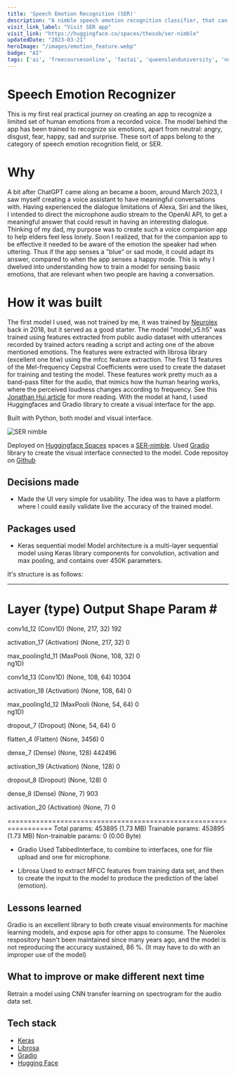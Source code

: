 ```yaml
---
title: 'Speech Emotion Recognition (SER)'
description: "A nimble speech emotion recognition classifier, that can recognize 6 emotions (angry, fear, disgust, happy, sad, surprise), apart from neutral."
visit_link_label: "Visit SER app"
visit_link: "https://huggingface.co/spaces/thesob/ser-nimble"
updatedDate: "2023-03-21"
heroImage: "/images/emotion_feature.webp"
badge: "AI"
tags: ['ai', 'freecoursesonline', 'fastai', 'queenslanduniversity', 'nuerolex','gradio', 'huggingface']
---
```

# Speech Emotion Recognizer
This is my first real practical journey on creating an app to recognize a limited set of human emotions from a recorded voice. The model behind the app has been trained to recognize six emotions, apart from neutral: angry, disgust, fear, happy, sad and surprise. These sort of apps belong to the category of speech emotion recognition field, or SER.

# Why
A bit after ChatGPT came along an became a boom, around March 2023, I saw myself creating a voice assistant to have meaningful conversations with. Having experienced the dialogue limitations of Alexa, Siri and the likes, I intended to direct the microphone audio stream to the OpenAI API, to get a meaningful answer that could result in having an interesting dialogue. Thinking of my dad, my purpose was to create such a voice companion app to help elders feel less lonely. Soon I realized, that for the companion app to be effective it needed to be aware of the emotion the speaker had when uttering. Thus if the app senses a "blue" or sad mode, it could adapt its answer, compared to when the app senses a happy mode. This is why I dwelved into understanding how to train a model for sensing basic emotions, that are relevant when two people are having a conversation.

# How it was built
The first model I used, was not trained by me, it was trained by [Neurolex](https://github.com/NeuroLexDiagnostics/train-emotions/blob/master/NeuroLex%20Demo%20Day.ipynb) back in 2018, but it served as a good starter. The model "model_v5.h5" was trained using features extracted from public audio dataset with utterances recorded by trained actors reading a script and acting one of the above mentioned emotions. The features were extracted with librosa library (excellent one btw) using the mfcc feature extraction. The first 13 features of the Mel-frequency Cepstral Coefficients were used to create the dataset for training and testing the model. These features work pretty much as a band-pass filter for the audio, that mimics how the human hearing works, where the perceived loudness changes according to frequency. See this [Jonathan Hui article](https://jonathan-hui.medium.com/speech-recognition-feature-extraction-mfcc-plp-5455f5a69dd9) for more reading.
With the model at hand, I used Huggingfaces and Gradio library to create a visual interface for the app.

Built with Python, both model and visual interface.

![SER nimble](/images/SER__Speech_Emotion_Recognition__Nimble_-_a_Hugging_Face_Space_by_thesob.png)

Deployed on [Huggingface Spaces](https://huggingface.co) spaces a [SER-nimble](https://huggingface.co/spaces/thesob/ser-nimble). Used [Gradio](https://huggingface.co/docs/hub/spaces-sdks-gradio) library to create the visual interface connected to the model.
Code repositoy on [Github](https://huggingface.co/spaces/thesob/ser-nimble)

## Decisions made
- Made the UI very simple for usability. The idea was to have a platform where I could easily validate live the accuracy of the trained model.

## Packages used
- Keras sequential model
Model architecture is a multi-layer sequential model using Keras library components for convolution, activation and max pooling, and contains over 450K parameters.

It's structure is as follows:
_________________________________________________________________
 Layer (type)                Output Shape              Param #   
=================================================================
 conv1d_12 (Conv1D)          (None, 217, 32)           192       
                                                                 
 activation_17 (Activation)  (None, 217, 32)           0         
                                                                 
 max_pooling1d_11 (MaxPooli  (None, 108, 32)           0         
 ng1D)                                                           
                                                                 
 conv1d_13 (Conv1D)          (None, 108, 64)           10304     
                                                                 
 activation_18 (Activation)  (None, 108, 64)           0         
                                                                 
 max_pooling1d_12 (MaxPooli  (None, 54, 64)            0         
 ng1D)                                                           
                                                                 
 dropout_7 (Dropout)         (None, 54, 64)            0         
                                                                 
 flatten_4 (Flatten)         (None, 3456)              0         
                                                                 
 dense_7 (Dense)             (None, 128)               442496    
                                                                 
 activation_19 (Activation)  (None, 128)               0         
                                                                 
 dropout_8 (Dropout)         (None, 128)               0         
                                                                 
 dense_8 (Dense)             (None, 7)                 903       
                                                                 
 activation_20 (Activation)  (None, 7)                 0         
                                                                 
=================================================================
Total params: 453895 (1.73 MB)
Trainable params: 453895 (1.73 MB)
Non-trainable params: 0 (0.00 Byte)

- Gradio
Used TabbedInterface, to combine to interfaces, one for file upload and one for microphone.

- Librosa
Used to extract MFCC features from training data set, and then to create the input to the model to produce the prediction of the label (emotion).

## Lessons learned
Gradio is an excellent library to both create visual environments for machine learning models, and expose apis for other apps to consume.
The Nuerolex respository hasn't been maintained since many years ago, and the model is not reproducing the accuracy sustained, 86 %. (It may have to do with an improper use of the model)

## What to improve or make different next time
Retrain a model using CNN transfer learning on spectrogram for the audio data set.

## Tech stack
- [Keras](https://www.tensorflow.org/api_docs/python/tf/keras)
- [Librosa](https://librosa.org/doc/latest/index.html)
- [Gradio](https://www.gradio.app/)
- [Hugging Face](https://huggingface.co/spaces)